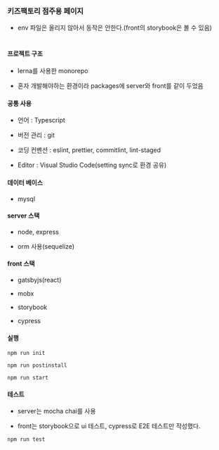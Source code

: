 ### 키즈팩토리 점주용 페이지

- env 파일은 올리지 않아서 동작은 안한다.(front의 storybook은 볼 수 있음)

#

#### 프로젝트 구조

- lerna를 사용한 monorepo

- 혼자 개발해야하는 환경이라 packages에 server와 front를 같이 두었음

#### 공통 사용

- 언어 : Typescript

- 버전 관리 : git

- 코딩 컨벤션 : eslint, prettier, commitlint, lint-staged

- Editor : Visual Studio Code(setting sync로 환경 공유)

#### 데이터 베이스

- mysql

#### server 스택

- node, express

- orm 사용(sequelize)

#### front 스택

- gatsbyjs(react)

- mobx

- storybook

- cypress

#### 실행

```
npm run init

npm run postinstall

npm run start
```

#### 테스트

- server는 mocha chai를 사용

- front는 storybook으로 ui 테스트, cypress로 E2E 테스트만 작성했다.

```
npm run test
```

